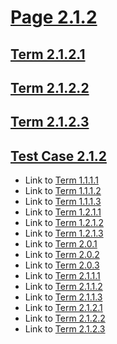 # [Page 2.1.2](#page-212)

## [Term 2.1.2.1](#term-2121)

## [Term 2.1.2.2](#term-2122)

## [Term 2.1.2.3](#term-2123)

## [Test Case 2.1.2](#test-case-212)

*   Link to [Term 1.1.1.1](../../chapter-1/section-1-1/page-1-1-1.html#term-1111)
*   Link to [Term 1.1.1.2](../../chapter-1/section-1-1/page-1-1-1.html#term-1112)
*   Link to [Term 1.1.1.3](../../chapter-1/section-1-1/page-1-1-1.html#term-1113)
*   Link to [Term 1.2.1.1](../../chapter-1/section-1-2/page-1-2-1.html#term-1211)
*   Link to [Term 1.2.1.2](../../chapter-1/section-1-2/page-1-2-1.html#term-1212)
*   Link to [Term 1.2.1.3](../../chapter-1/section-1-2/page-1-2-1.html#term-1213)
*   Link to [Term 2.0.1](../page-2-0.html#term-201)
*   Link to [Term 2.0.2](../page-2-0.html#term-202)
*   Link to [Term 2.0.3](../page-2-0.html#term-203)
*   Link to [Term 2.1.1.1](./page-2-1-1.html#term-2111)
*   Link to [Term 2.1.1.2](./page-2-1-1.html#term-2112)
*   Link to [Term 2.1.1.3](./page-2-1-1.html#term-2113)
*   Link to [Term 2.1.2.1](#term-2121)
*   Link to [Term 2.1.2.2](#term-2122)
*   Link to [Term 2.1.2.3](#term-2123)
